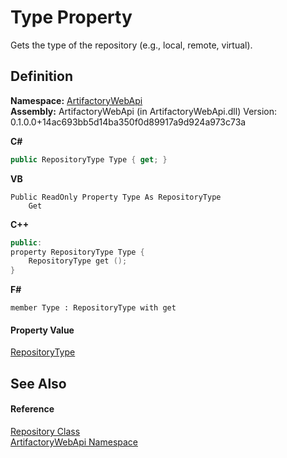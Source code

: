 # Type Property


Gets the type of the repository (e.g., local, remote, virtual).



## Definition
**Namespace:** <a href="75b20af6-7197-02a5-e38f-f7b15eac4732">ArtifactoryWebApi</a>  
**Assembly:** ArtifactoryWebApi (in ArtifactoryWebApi.dll) Version: 0.1.0.0+14ac693bb5d14ba350f0d89917a9d924a973c73a

**C#**
``` C#
public RepositoryType Type { get; }
```
**VB**
``` VB
Public ReadOnly Property Type As RepositoryType
	Get
```
**C++**
``` C++
public:
property RepositoryType Type {
	RepositoryType get ();
}
```
**F#**
``` F#
member Type : RepositoryType with get
```



#### Property Value
<a href="85a8848d-f14d-6d5e-58f4-36d9cefc19fa">RepositoryType</a>

## See Also


#### Reference
<a href="107e4f78-4755-f6d1-1350-6a9f7d4bc1cf">Repository Class</a>  
<a href="75b20af6-7197-02a5-e38f-f7b15eac4732">ArtifactoryWebApi Namespace</a>  
